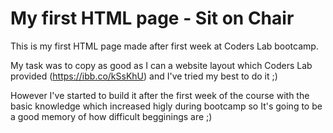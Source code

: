 # My first HTML page - Sit on Chair

This is my first HTML page made after first week at Coders Lab bootcamp. 

My task was to copy as good as I can a website layout which Coders Lab provided (https://ibb.co/kSsKhU) and I've tried my best to do it ;)

However I've started to build it after the first week of the course with the basic knowledge which increased higly during bootcamp so It's going to be a good memory of how difficult begginings are ;)
